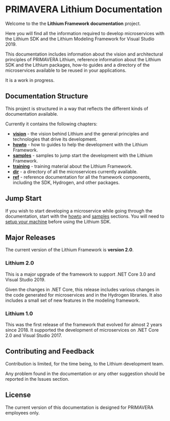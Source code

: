 # PRIMAVERA Lithium Documentation

Welcome to the the **Lithium Framework documentation** project.

Here you will find all the information required to develop microservices with the Lithium SDK and the Lithium Modeling Framework for Visual Studio 2019.

This documentation includes information about the vision and architectural principles of PRIMAVERA Lithium, reference information about the Lithium SDK and the Lithium packages, how-to guides and a directory of the microservices available to be reused in your applications.

It is a work in progress.

## Documentation Structure

This project is structured in a way that reflects the different kinds of documentation available.

Currently it contains the following chapters:

- [**vision**](./vision/README.md) - the vision behind Lithium and the general principles and technologies that drive its development.
- [**howto**](./howto/README.md) - how to guides to help the development with the Lithium Framework.
- [**samples**](./samples/README.md) - samples to jump start the development with the Lithium Framework.
- [**training**](./training/README.md) - training material about the Lithium Framework.
- [**dir**](./dir/README.md) - a directory of all the microservices currently available.
- [**ref**](./ref/README.md) - reference documentation for all the framework components, including the SDK, Hydrogen, and other packages.

## Jump Start

If you wish to start developing a microservice while going through the documentation, start with the [howto](./howto/README.md) and [samples](./samples/README.md) sections. You will need to [setup your machine](./howto-setup-devopment-environment.md) before using the Lithium SDK.

## Major Releases

The current version of the Lithium Framework is **version 2.0**.

### Lithium 2.0

This is a major upgrade of the framework to support .NET Core 3.0 and Visual Studio 2019.

Given the changes in .NET Core, this release includes various changes in the code generated for microservices and in the Hydrogen libraries. It also includes a small set of new features in the modeling framework.

### Lithium 1.0

This was the first release of the framework that evolved for almost 2 years since 2018. It supported the development of microservices on .NET Core 2.0 and Visual Studio 2017.

## Contributing and Feedback

Contribution is limited, for the time being, to the Lithium development team.

Any problem found in the documentation or any other suggestion should be reported in the Issues section.

## License

The current version of this documentation is designed for PRIMAVERA employees only.